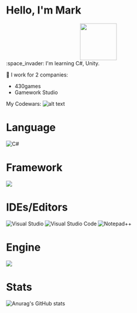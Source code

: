 # Hello, I'm Mark
<div id="header" align="center">
  <img src="https://media.giphy.com/media/M9gbBd9nbDrOTu1Mqx/giphy.gif" width="100"/>
</div>
:space_invader: I'm learning C#, Unity.

:cherry_blossom: I work for 2 companies:
+ 430games
+ Gamework Studio

My Codewars:
![alt text](https://www.codewars.com/users/sadmarkus/badges/small) 

# Language
![C#](https://img.shields.io/badge/c%23-%23239120.svg?style=for-the-badge&logo=c-sharp&logoColor=white)

# Framework
<img src="https://img.shields.io/badge/.NET-4B0082?style=for-the-badge&logo=dotnet&logoColor=white"/> 

# IDEs/Editors
![Visual Studio](https://img.shields.io/badge/Visual%20Studio-5C2D91.svg?style=for-the-badge&logo=visual-studio&logoColor=white) ![Visual Studio Code](https://img.shields.io/badge/Visual%20Studio%20Code-0078d7.svg?style=for-the-badge&logo=visual-studio-code&logoColor=white) ![Notepad++](https://img.shields.io/badge/Notepad++-90E59A.svg?style=for-the-badge&logo=notepad%2b%2b&logoColor=black)

# Engine
<img src="https://img.shields.io/badge/Unity-black?style=for-the-badge&logo=unity&logoColor=#FFFFFF"/>

# Stats
![Anurag's GitHub stats](https://github-readme-stats.vercel.app/api?username=UnityMark&show_icons=true&theme=dark)
